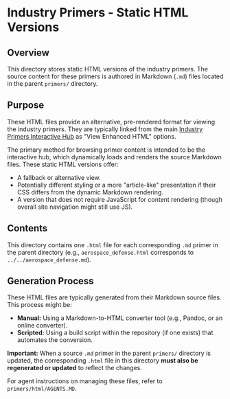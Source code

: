# Industry Primers - Static HTML Versions

## Overview

This directory stores static HTML versions of the industry primers. The source content for these primers is authored in Markdown (`.md`) files located in the parent `primers/` directory.

## Purpose

These HTML files provide an alternative, pre-rendered format for viewing the industry primers. They are typically linked from the main [Industry Primers Interactive Hub](../../index.html) as "View Enhanced HTML" options.

The primary method for browsing primer content is intended to be the interactive hub, which dynamically loads and renders the source Markdown files. These static HTML versions offer:

*   A fallback or alternative view.
*   Potentially different styling or a more "article-like" presentation if their CSS differs from the dynamic Markdown rendering.
*   A version that does not require JavaScript for content rendering (though overall site navigation might still use JS).

## Contents

This directory contains one `.html` file for each corresponding `.md` primer in the parent directory (e.g., `aerospace_defense.html` corresponds to `../../aerospace_defense.md`).

## Generation Process

These HTML files are typically generated from their Markdown source files. This process might be:

*   **Manual:** Using a Markdown-to-HTML converter tool (e.g., Pandoc, or an online converter).
*   **Scripted:** Using a build script within the repository (if one exists) that automates the conversion.

**Important:** When a source `.md` primer in the parent `primers/` directory is updated, the corresponding `.html` file in this directory **must also be regenerated or updated** to reflect the changes.

For agent instructions on managing these files, refer to `primers/html/AGENTS.MD`.
